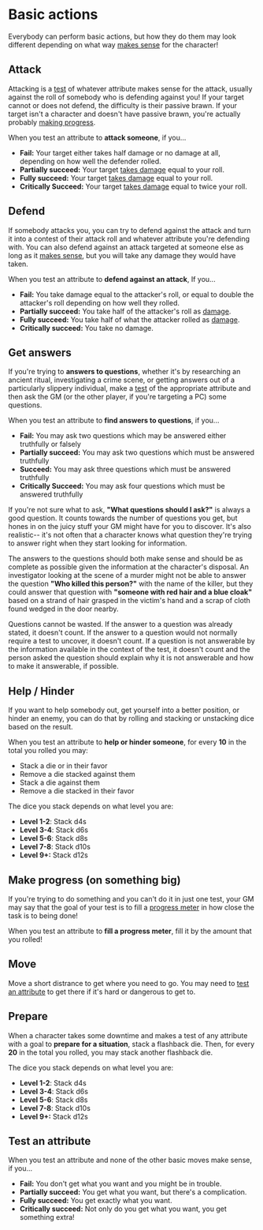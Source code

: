 # Basic actions

Everybody can perform basic actions, but how they do them may look different depending on what way [makes sense](../getting_started/#narrative-truth) for the character!

## <i class="ra ra-crossed-swords"></i> Attack

Attacking is a [test](tests.md) of whatever attribute makes sense for the attack, usually against the roll of somebody who is defending against you! If your target cannot or does not defend, the difficulty is their passive brawn. If your target isn't a character and doesn't have passive brawn, you're actually probably [making progress](#make-progress).

When you test an attribute to **attack someone**, if you...

*   **Fail:** Your target either takes half damage or no damage at all, depending on how well the defender rolled.
*   **Partially succeed:** Your target [takes damage](../character/health.md) equal to your roll.
*   **Fully succeed:** Your target [takes damage](../character/health.md) equal to your roll.
*   **Critically Succeed:**  Your target [takes damage](../character/health.md) equal to twice your roll. 

## <i class="fa-solid fa-shield"></i> Defend

If somebody attacks you, you can try to defend against the attack and turn it into a contest of their attack roll and whatever attribute you're defending with. You can also defend against an attack targeted at someone else as long as it [makes sense](../getting_started/index.md#narrative-truth), but you will take any damage they would have taken. 

When you test an attribute to **defend against an attack**, If you...

* **Fail:** You take damage equal to the attacker's roll, or equal to double the attacker's roll depending on how well they rolled.
* **Partially succeed:**  You take half of the attacker's roll as [damage](../character/health.md).
* **Fully succeed:** You take half of what the attacker rolled as [damage](../character/health.md).
* **Critically succeed:** You take no damage.

## <i class="fa-solid fa-magnifying-glass"></i> Get answers

If you're trying to **answers to questions**, whether it's by researching an ancient ritual, investigating a crime scene, or getting answers out of a particularly slippery individual, make a [test](../gameplay/tests.md) of the appropriate attribute and then ask the GM (or the other player, if you're targeting a PC) some questions.

When you test an attribute to **find answers to questions**, if you...

*   **Fail:** You may ask two questions which may be answered either truthfully or falsely
*   **Partially succeed:** You may ask two questions which must be answered truthfully
*   **Succeed:** You may ask three questions which must be answered truthfully
*   **Critically Succeed:** You may ask four questions which must be answered truthfully

If you're not sure what to ask, **"What questions should I ask?"** is always a good question. It counts towards the number of questions you get, but hones in on the juicy stuff your GM might have for you to discover. It's also realistic-- it's not often that a character knows what question they're trying to answer right when they start looking for information.

The answers to the questions should both make sense and should be as complete as possible given the information at the character's disposal. An investigator looking at the scene of a murder might not be able to answer the question **"Who killed this person?"** with the name of the killer, but they could answer that question with **"someone with red hair and a blue cloak"** based on a strand of hair grasped in the victim's hand and a scrap of cloth found wedged in the door nearby.

Questions cannot be wasted. If the answer to a question was already stated, it doesn't count. If the answer to a question would not normally require a test to uncover, it doesn't count. If a question is not answerable by the information available in the context of the test, it doesn't count and the person asked the question should explain why it is not answerable and how to make it answerable, if possible.

## <i class="fa-solid fa-cubes-stacked"></i> Help / Hinder

If you want to help somebody out, get yourself into a better position, or hinder an enemy, you can do that by rolling and stacking or unstacking dice based on the result.

When you test an attribute to **help or hinder someone**, for every **10** in the total you rolled you may:

* Stack a die or in their favor
* Remove a die stacked against them
* Stack a die against them
* Remove a die stacked in their favor

The dice you stack depends on what level you are:

* **Level 1-2**: Stack d4s
* **Level 3-4**: Stack d6s
* **Level 5-6**: Stack d8s
* **Level 7-8**: Stack d10s
* **Level 9+:** Stack d12s

## <i class="fa-solid fa-gears"></i> Make progress (on something big)

If you're trying to do something and you can't do it in just one test, your GM may say that the goal of your test is to fill a [progress meter](../running_the_game/creating_tests.md#progress-meters) in how close the task is to being done!

When you test an attribute to **fill a progress meter**, fill it by the amount that you rolled!

## <i class="fa-solid fa-person-walking"></i> Move

Move a short distrance to get where you need to go. You may need to [test an attribute](#test-an-attribute) to get there if it's hard or dangerous to get to.

## <i class="fa-solid fa-clock"></i> Prepare

When a character takes some downtime and makes a test of any attribute with a goal to **prepare for a situation**, stack a flashback die. Then, for every **20** in the total you rolled, you may stack another flashback die.

The dice you stack depends on what level you are:

* **Level 1-2**: Stack d4s
* **Level 3-4**: Stack d6s
* **Level 5-6**: Stack d8s
* **Level 7-8**: Stack d10s
* **Level 9+:** Stack d12s

## <i class="ra ra-diamonds-card"></i> Test an attribute

When you test an attribute and none of the other basic moves make sense, if you...

* **Fail:** You don't get what you want and you might be in trouble.
* **Partially succeed:** You get what you want, but there's a complication.
* **Fully succeed:** You get exactly what you want.
* **Critically succeed:** Not only do you get what you want, you get something extra!